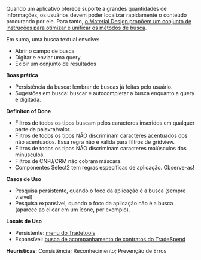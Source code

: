 Quando um aplicativo oferece suporte a grandes quantidades de informações, os usuários devem poder localizar rapidamente o conteúdo procurando por ele. Para tanto, [o Material Design propõem um conjunto de instruções para otimizar e unificar os métodos de busca](https://material.io/guidelines/patterns/search.html).

Em suma, uma busca textual envolve:

- Abrir o campo de busca
- Digitar e enviar uma query
- Exibir um conjunto de resultados


**Boas prática**
- Persistência da busca: lembrar de buscas já feitas pelo usuário.
- Sugestões em busca: buscar e autocompletar a busca enquanto a query é digitada.

**Definiton of Done**
- Filtros de todos os tipos buscam pelos caracteres inseridos em qualquer parte da palavra/valor.
- Filtros de todos os tipos NÃO discriminam caracteres acentuados dos não acentuados. Essa regra não é válida para filtros de gridview.
- Filtros de todos os tipos NÃO discriminam caracteres maiúsculos dos minúsculos.
- Filtros de CNPJ/CRM não cobram máscara.
- Componentes Select2 tem regras específicas de aplicação. Observe-as!

**Casos de Uso**
- Pesquisa persistente, quando o foco da aplicação é a busca (sempre visível)
- Pesquisa expansível, quando o foco da aplicação não é a busca (aparece ao clicar em um ícone, por exemplo).

**Locais de Uso**
- Persistente: [menu do Tradetools](https://tt.fidelize.com.br/training/)
- Expansível: [busca de acompanhamento de contratos do TradeSpend](https://tt.fidelize.com.br/training/index.php?r=tradespend/acaoTrade/acompanhar)

**Heurísticas**: Consistência; Reconhecimento; Prevenção de Erros